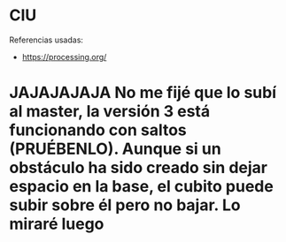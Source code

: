 # CIU
 
Referencias usadas:
- https://processing.org/


# JAJAJAJAJA No me fijé que lo subí al master, la versión 3 está funcionando con saltos (PRUÉBENLO). Aunque si un obstáculo ha sido creado sin dejar espacio en la base, el cubito puede subir sobre él pero no bajar. Lo miraré luego
